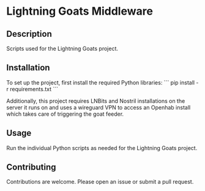 # Lightning Goats Middleware

## Description
Scripts used for the Lightning Goats project.

## Installation
To set up the project, first install the required Python libraries:
\`\`\`
pip install -r requirements.txt
\`\`\`

Additionally, this project requires LNBits and Nostril installations on the server it runs on and uses a wireguard VPN to access an Openhab install which takes care of triggering the goat feeder.

## Usage
Run the individual Python scripts as needed for the Lightning Goats project.

## Contributing
Contributions are welcome. Please open an issue or submit a pull request.
